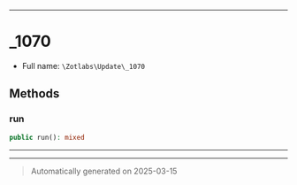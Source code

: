 ***

# _1070





* Full name: `\Zotlabs\Update\_1070`




## Methods


### run



```php
public run(): mixed
```












***


***
> Automatically generated on 2025-03-15
